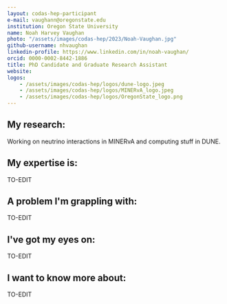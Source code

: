 ```yaml
---
layout: codas-hep-participant
e-mail: vaughann@oregonstate.edu
institution: Oregon State University
name: Noah Harvey Vaughan
photo: "/assets/images/codas-hep/2023/Noah-Vaughan.jpg"
github-username: nhvaughan
linkedin-profile: https://www.linkedin.com/in/noah-vaughan/
orcid: 0000-0002-8442-1886
title: PhD Candidate and Graduate Research Assistant
website:
logos:
    - /assets/images/codas-hep/logos/dune-logo.jpeg
    - /assets/images/codas-hep/logos/MINERvA_logo.jpeg
    - /assets/images/codas-hep/logos/OregonState_logo.png
---
```


## My research:
Working on neutrino interactions in MINERvA and computing stuff in DUNE.

## My expertise is:
TO-EDIT

## A problem I'm grappling with:
TO-EDIT

## I've got my eyes on:
TO-EDIT

## I want to know more about:
TO-EDIT
